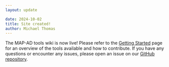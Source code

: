 ```yaml
---
layout: update

date: 2024-10-02
title: Site created!
author: Michael Thomas
---
```


The MAP-AD tools wiki is now live! Please refer to the [Getting Started](/pages/main/getting-started.md) page for an overview of the tools available and how to contribute. If you have any questions or encounter any issues, please open an issue on our [GitHub repository](https://github.com/MAP-AD/map-ad.github.io).
